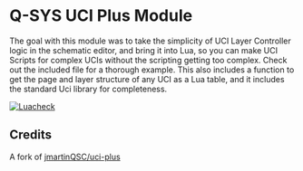 # Q-SYS UCI Plus Module

The goal with this module was to take the simplicity of UCI Layer Controller logic in the schematic editor, and bring it
into Lua, so you can make UCI Scripts for complex UCIs without the scripting getting too complex. Check out the included
file for a thorough example. This also includes a function to get the page and layer structure of any UCI as a Lua
table, and it includes the standard Uci library for completeness.

[![Luacheck](https://github.com/scsole/q-sys-module-uci-plus/actions/workflows/luacheck.yml/badge.svg)](https://github.com/scsole/q-sys-module-uci-plus/actions/workflows/luacheck.yml)

## Credits

A fork of [jmartinQSC/uci-plus](https://bitbucket.org/jmartinQSC/uci-plus/)

